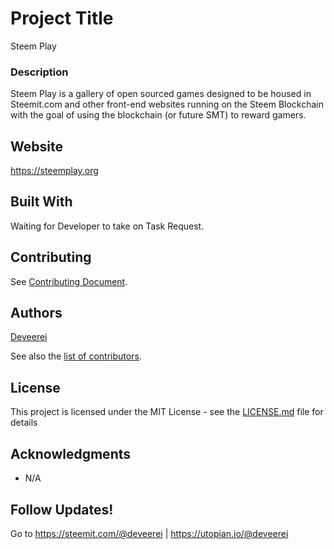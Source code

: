 # Project Title

Steem Play

### Description

Steem Play is a gallery of open sourced games designed to be housed in Steemit.com and other front-end websites running on the Steem Blockchain with the goal of using the blockchain (or future SMT) to reward gamers.

## Website

https://steemplay.org

## Built With

Waiting for Developer to take on Task Request.

## Contributing

See [Contributing Document](https://github.com/deveerei/steemplay/blob/master/contributing).

## Authors

[Deveerei](https://utopian.io/@deveerei)

See also the [list of contributors](https://github.com/deveerei/steemplay/blob/master/contributors).

## License

This project is licensed under the MIT License - see the [LICENSE.md](LICENSE.md) file for details

## Acknowledgments

* N/A

## Follow Updates!

Go to https://steemit.com/@deveerei | https://utopian.io/@deveerei


